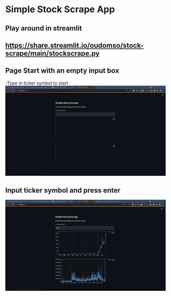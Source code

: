 # Simple Stock Scrape App

## Play around in streamlit
## https://share.streamlit.io/oudomso/stock-scrape/main/stockscrape.py

## Page Start with an empty input box
-Type in ticker symbol to start
<img src = "images/empty.png" >



## Input ticker symbol and press enter
![](images/tsla.png)

